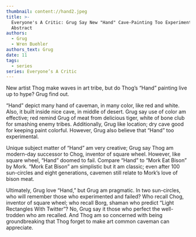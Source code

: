 ```yaml
---
thumbnail: content://hand2.jpeg
title: >-
  Everyone's A Critic: Grug Say New "Hand" Cave-Painting Too Experimental, Too
  Abstract
authors:
  - Grug
  - Wren Buehler
authors_text: Grug
date: 11
tags:
  - series
series: Everyone’s A Critic
---
```


New artist Thog make waves in art tribe, but do Thog’s “Hand” painting live up to hype? Grug find out. 

“Hand” depict many hand of caveman, in many color, like red and white. Also, it built inside nice cave, in middle of desert. Grug say use of color am effective; red remind Grug of meat from delicious tiger, white of bone club for smashing enemy tribes. Additionally, Grug like location; dry cave good for keeping paint colorful. However, Grug also believe that “Hand” too experimental.

Unique subject matter of “Hand” am very creative; Grug say Thog am modern-day successor to Chog, inventor of square wheel. However, like square wheel, “Hand” doomed to fail. Compare “Hand” to “Mork Eat Bison” by Mork. “Mork Eat Bison” am simplistic but it am classic; even after 100 sun-circles and eight generations, cavemen still relate to Mork’s love of bison meat.

Ultimately, Grug love “Hand,” but Grug am pragmatic. In two sun-circles, who will remember those who experimented and failed? Who recall Chog, inventor of square wheel; who recall Borg, shaman who predict “Light Rectangles With Twitter”? No, Grug say it those who perfect the well-trodden who am recalled. And Thog am so concerned with being groundbreaking that Thog forget to make art common caveman can appreciate.




